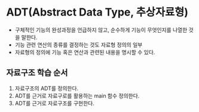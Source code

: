 # ADT(Abstract Data Type, 추상자료형)
- 구체적인 기능의 완성과정을 언급하지 않고, 순수하게 기능이 무엇인지를 나열한 것을 말한다.
- 기능 관련 연산의 종류를 결정하는 것도 자료형 정의의 일부
- 자료형의 정의에 기능 혹은 연산과 관련된 내용을 명시할 수 있다.

## 자료구조 학습 순서
1. 자료구조의 ADT를 정의한다.
2. ADT를 근거로 자료구로를 활용하는 main 함수 정의한다.
3. ADT를 근거로 자료구조를 구현한다.